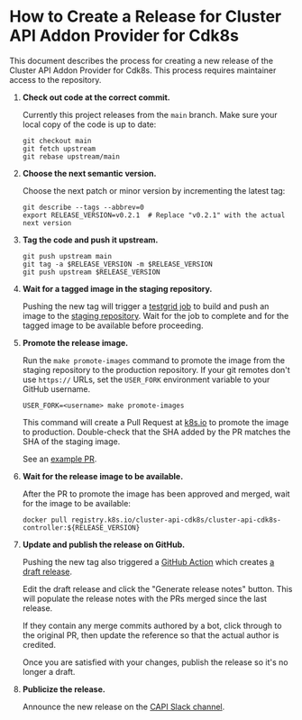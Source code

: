 # How to Create a Release for Cluster API Addon Provider for Cdk8s

This document describes the process for creating a new release of the Cluster API Addon Provider for Cdk8s. This process requires maintainer access to the repository.

1. **Check out code at the correct commit.**

    Currently this project releases from the `main` branch. Make sure your local copy of the code is up to date:

    ```shell
    git checkout main
    git fetch upstream
    git rebase upstream/main
    ```

2. **Choose the next semantic version.**

    Choose the next patch or minor version by incrementing the latest tag:

    ```shell
    git describe --tags --abbrev=0
    export RELEASE_VERSION=v0.2.1  # Replace "v0.2.1" with the actual next version
    ```

3. **Tag the code and push it upstream.**

    ```shell
    git push upstream main
    git tag -a $RELEASE_VERSION -m $RELEASE_VERSION
    git push upstream $RELEASE_VERSION
    ```

4. **Wait for a tagged image in the staging repository.**

    Pushing the new tag will trigger a [testgrid job](https://testgrid.k8s.io/sig-cluster-lifecycle-image-pushes#post-cluster-api-addon-provider-cdk8s-push-images) to build and push an image to the [staging repository](https://console.cloud.google.com/gcr/images/k8s-staging-cluster-api-cdk8s?project=k8s-staging-cluster-api-cdk8s). Wait for the job to complete and for the tagged image to be available before proceeding.

5. **Promote the release image.**

    Run the `make promote-images` command to promote the image from the staging repository to the production repository. If your git remotes don't use `https://` URLs, set the `USER_FORK` environment variable to your GitHub username.

    ```shell
    USER_FORK=<username> make promote-images
    ```

    This command will create a Pull Request at [k8s.io](https://github.com/kubernetes/k8s.io/pulls) to promote the image to production. Double-check that the SHA added by the PR matches the SHA of the staging image.

    See an [example PR](https://github.com/kubernetes/k8s.io/pull/6652).

6. **Wait for the release image to be available.**

    After the PR to promote the image has been approved and merged, wait for the image to be available:

    ```shell
    docker pull registry.k8s.io/cluster-api-cdk8s/cluster-api-cdk8s-controller:${RELEASE_VERSION}
    ```

7. **Update and publish the release on GitHub.**

    Pushing the new tag also triggered a [GitHub Action](https://github.com/PatrickLaabs/cluster-api-addon-provider-cdk8s/actions/workflows/release.yml) which creates [a draft release](https://github.com/PatrickLaabs/cluster-api-addon-provider-cdk8s/releases).

    Edit the draft release and click the "Generate release notes" button. This will populate the release notes with the PRs merged since the last release.

    If they contain any merge commits authored by a bot, click through to the original PR, then update the reference so that the actual author is credited.

    Once you are satisfied with your changes, publish the release so it's no longer a draft.

8. **Publicize the release.**

    Announce the new release on the [CAPI Slack channel](https://kubernetes.slack.com/archives/C8TSNPY4T).
